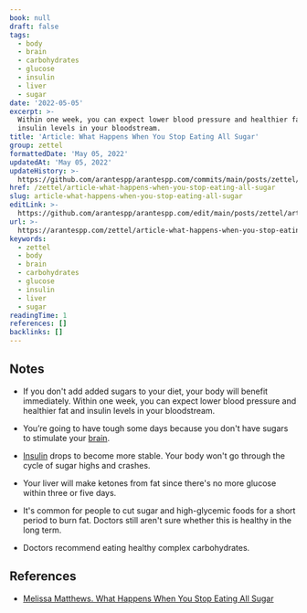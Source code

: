 ```yaml
---
book: null
draft: false
tags:
  - body
  - brain
  - carbohydrates
  - glucose
  - insulin
  - liver
  - sugar
date: '2022-05-05'
excerpt: >-
  Within one week, you can expect lower blood pressure and healthier fat and
  insulin levels in your bloodstream.
title: 'Article: What Happens When You Stop Eating All Sugar'
group: zettel
formattedDate: 'May 05, 2022'
updatedAt: 'May 05, 2022'
updateHistory: >-
  https://github.com/arantespp/arantespp.com/commits/main/posts/zettel/article-what-happens-when-you-stop-eating-all-sugar.md
href: /zettel/article-what-happens-when-you-stop-eating-all-sugar
slug: article-what-happens-when-you-stop-eating-all-sugar
editLink: >-
  https://github.com/arantespp/arantespp.com/edit/main/posts/zettel/article-what-happens-when-you-stop-eating-all-sugar.md
url: >-
  https://arantespp.com/zettel/article-what-happens-when-you-stop-eating-all-sugar
keywords:
  - zettel
  - body
  - brain
  - carbohydrates
  - glucose
  - insulin
  - liver
  - sugar
readingTime: 1
references: []
backlinks: []
---
```


## Notes

- If you don't add added sugars to your diet, your body will benefit immediately. Within one week, you can expect lower blood pressure and healthier fat and insulin levels in your bloodstream.

- You’re going to have tough some days because you don't have sugars to stimulate your [brain](/brain).

- [Insulin](/insulin) drops to become more stable. Your body won't go through the cycle of sugar highs and crashes.

- Your liver will make ketones from fat since there's no more glucose within three or five days.

- It's common for people to cut sugar and high-glycemic foods for a short period to burn fat. Doctors still aren't sure whether this is healthy in the long term.

- Doctors recommend eating healthy complex carbohydrates.

## References

- [Melissa Matthews. What Happens When You Stop Eating All Sugar](https://getpocket.com/explore/item/what-happens-when-you-stop-eating-all-sugar)
